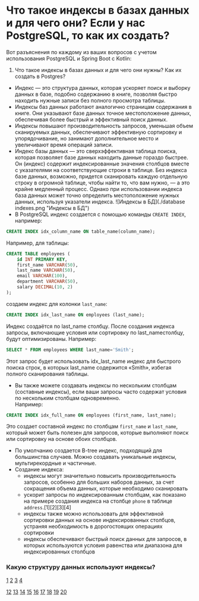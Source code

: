 # Что такое индексы в базах данных и для чего они? Если у нас PostgreSQL, то как их создать? 

Вот разъяснения по каждому из ваших вопросов с учетом использования PostgreSQL и Spring Boot с Kotlin:

1. Что такое индексы в базах данных и для чего они нужны? Как их создать в Postgres?
- Индекс — это структура данных, которая ускоряет поиск и выборку данных в базе, подобно содержанию в книге, позволяя быстро находить нужные записи без полного просмотра таблицы.
- Индексы баз данных работают аналогично страницам содержания в книге. Они указывают базе данных точное местоположение данных, обеспечивая более быстрый и эффективный поиск данных.
- Индексы повышают производительность запросов, уменьшая объем сканируемых данных, обеспечивают эффективную сортировку и упорядочивание, но занимают дополнительное место и увеличивают время операций записи.
- Индекс базы данных — это сверхэффективная таблица поиска, которая позволяет базе данных находить данные гораздо быстрее.
Он (индекс) содержит индексированные значения столбцов вместе с указателями на соответствующие строки в таблице.
Без индекса базе данных, возможно, придется сканировать каждую отдельную строку в огромной таблице, чтобы найти то, что вам нужно, — а это крайне медленный процесс.
Однако при использовании индекса база данных может точно определить местоположение нужных данных, используя указатели индекса.
![Индексы в БД](./database indexes.png "Индексы в БД")
- В PostgreSQL индекс создается с помощью команды `CREATE INDEX`, например:
```sql
CREATE INDEX idx_column_name ON table_name(column_name);
```
Например, для таблицы:
```sql
CREATE TABLE employees (
    id INT PRIMARY KEY,
    first_name VARCHAR(50),
    last_name VARCHAR(50),
    email VARCHAR(100),
    department VARCHAR(50),
    salary DECIMAL(10, 2)
);
```
создаем индекс для колонки `last_name`:
```sql
CREATE INDEX idx_last_name ON employees (last_name);
```
Индекс создаётся по last_name столбцу.
После создания индекса запросы, включающие условия или сортировку по last_nameстолбцу, будут оптимизированы. Например:
```sql
SELECT * FROM employees WHERE last_name='Smith';
```
Этот запрос будет использовать idx_last_name индекс для быстрого поиска строк, в которых last_name содержится «Smith», избегая полного сканирования таблицы.
- Вы также можете создавать индексы по нескольким столбцам (составные индексы), если ваши запросы часто содержат условия по нескольким столбцам одновременно. <br>
Например:
```sql
CREATE INDEX idx_full_name ON employees (first_name, last_name);
```
Это создает составной индекс по столбцам `first_name` и `last_name`, который может быть полезен для запросов, которые выполняют поиск или сортировку на основе обоих столбцов.
- По умолчанию создается B-tree индекс, подходящий для большинства случаев. Можно создавать уникальные индексы, мультирекордные и частичные.
- Создание индекса:
  - индексы могут значительно повысить производительность запросов, особенно для больших наборов данных, за счет сокращения объема данных, которые необходимо сканировать 
  - ускорит запросы по индексированным столбцам, как показано на примере создания индекса на столбце `phone` в таблице `address`.[1][2][3][4]
  - индексы также можно использовать для эффективной сортировки данных на основе индексированных столбцов, устраняя необходимость в дорогостоящих операциях сортировки
  - индексы обеспечивают быстрый поиск данных для запросов, в которых используются условия равенства или диапазона для индексированных столбцов

### Какую структуру данных используют индексы?




[1](https://blog.algomaster.io/p/a-detailed-guide-on-database-indexes)
[2](https://neon.com/postgresql/postgresql-indexes/postgresql-create-index)
[3](https://www.postgresql.org/docs/current/sql-createindex.html)
[4](https://postgrespro.ru/docs/postgresql/current/sql-createindex)


[12](https://stackoverflow.com/questions/129329/optimistic-vs-pessimistic-locking)
[13](https://www.youtube.com/watch?v=lR6y-0RC5cc)
[14](https://www.ibm.com/docs/en/rational-clearquest/10.0.7?topic=clearquest-optimistic-pessimistic-record-locking)
[15](https://www.baeldung.com/jpa-optimistic-locking)
[16](https://www.tune-it.ru/web/dashezunka/blog/-/blogs/optimistic-vs-pessimistic-locking-v-sql)
[17](https://planetscale.com/blog/how-do-database-indexes-work)
[18](https://en.wikipedia.org/wiki/Partition_(database))
[19](https://stackoverflow.com/questions/51004552/create-a-partition-table-in-postgresql)
[20](https://en.wikipedia.org/wiki/Database_index)